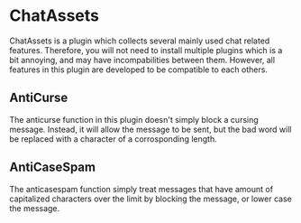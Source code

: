 # ChatAssets
ChatAssets is a plugin which collects several mainly used chat related features. Therefore, you will not need to install multiple plugins which is a bit annoying, and may have incompabilities between them. However, all features in this plugin are developed to be compatible to each others.
## AntiCurse
The anticurse function in this plugin doesn't simply block a cursing message. Instead, it will allow the message to be sent, but the bad word will be replaced with a character of a corrosponding length.
## AntiCaseSpam
The anticasespam function simply treat messages that have amount of capitalized characters over the limit by blocking the message, or lower case the message.
